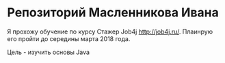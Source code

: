 # Репозиторий Масленникова Ивана

Я прохожу обучение по курсу Стажер Job4j http://job4j.ru/. Плаинрую его пройти до середины марта 2018 года.

Цель - изучить основы Java 
